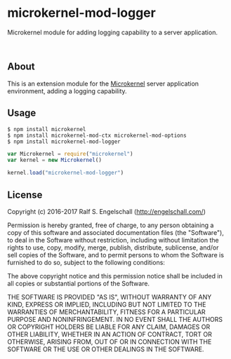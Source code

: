 
microkernel-mod-logger
======================

Microkernel module for adding logging capability to a server application.

<p/>
<img src="https://nodei.co/npm/microkernel-mod-logger.png?downloads=true&stars=true" alt=""/>

<p/>
<img src="https://david-dm.org/rse/microkernel-mod-logger.png" alt=""/>

About
-----

This is an extension module for the
[Microkernel](http://github.com/rse/microkernel) server
application environment, adding a logging capability.

Usage
-----

```shell
$ npm install microkernel
$ npm install microkernel-mod-ctx microkernel-mod-options
$ npm install microkernel-mod-logger
```

```js
var Microkernel = require("microkernel")
var kernel = new Microkernel()

kernel.load("microkernel-mod-logger")
```

License
-------

Copyright (c) 2016-2017 Ralf S. Engelschall (http://engelschall.com/)

Permission is hereby granted, free of charge, to any person obtaining
a copy of this software and associated documentation files (the
"Software"), to deal in the Software without restriction, including
without limitation the rights to use, copy, modify, merge, publish,
distribute, sublicense, and/or sell copies of the Software, and to
permit persons to whom the Software is furnished to do so, subject to
the following conditions:

The above copyright notice and this permission notice shall be included
in all copies or substantial portions of the Software.

THE SOFTWARE IS PROVIDED "AS IS", WITHOUT WARRANTY OF ANY KIND,
EXPRESS OR IMPLIED, INCLUDING BUT NOT LIMITED TO THE WARRANTIES OF
MERCHANTABILITY, FITNESS FOR A PARTICULAR PURPOSE AND NONINFRINGEMENT.
IN NO EVENT SHALL THE AUTHORS OR COPYRIGHT HOLDERS BE LIABLE FOR ANY
CLAIM, DAMAGES OR OTHER LIABILITY, WHETHER IN AN ACTION OF CONTRACT,
TORT OR OTHERWISE, ARISING FROM, OUT OF OR IN CONNECTION WITH THE
SOFTWARE OR THE USE OR OTHER DEALINGS IN THE SOFTWARE.

